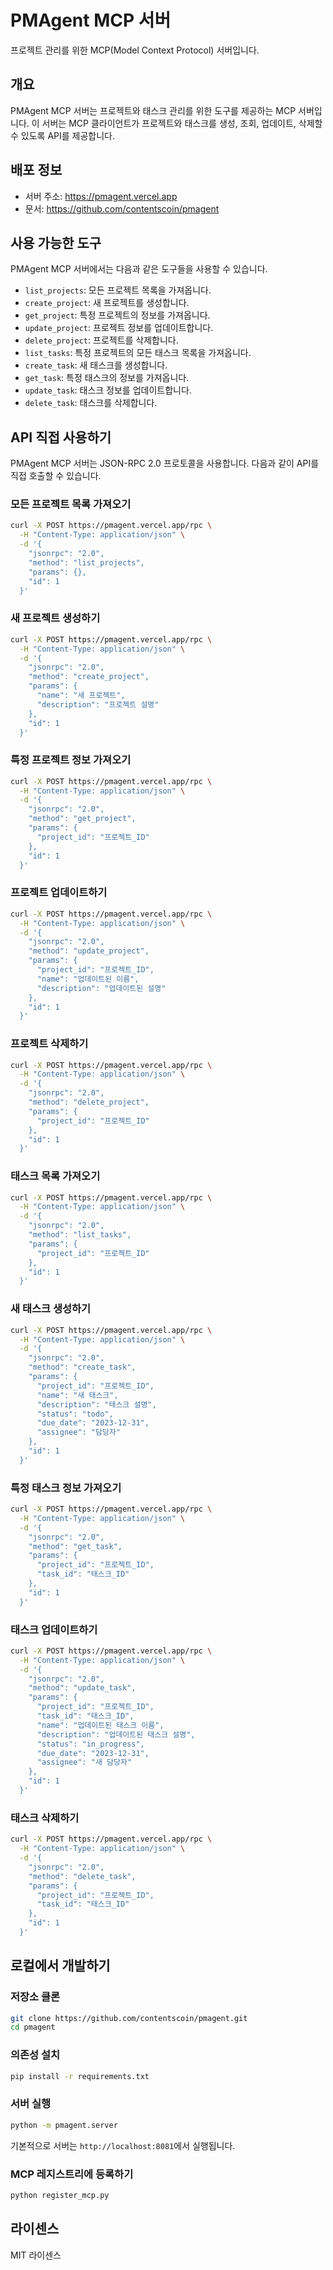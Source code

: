 # PMAgent MCP 서버

프로젝트 관리를 위한 MCP(Model Context Protocol) 서버입니다.

## 개요

PMAgent MCP 서버는 프로젝트와 태스크 관리를 위한 도구를 제공하는 MCP 서버입니다. 이 서버는 MCP 클라이언트가 프로젝트와 태스크를 생성, 조회, 업데이트, 삭제할 수 있도록 API를 제공합니다.

## 배포 정보

- 서버 주소: https://pmagent.vercel.app
- 문서: https://github.com/contentscoin/pmagent

## 사용 가능한 도구

PMAgent MCP 서버에서는 다음과 같은 도구들을 사용할 수 있습니다.

- `list_projects`: 모든 프로젝트 목록을 가져옵니다.
- `create_project`: 새 프로젝트를 생성합니다.
- `get_project`: 특정 프로젝트의 정보를 가져옵니다.
- `update_project`: 프로젝트 정보를 업데이트합니다.
- `delete_project`: 프로젝트를 삭제합니다.
- `list_tasks`: 특정 프로젝트의 모든 태스크 목록을 가져옵니다.
- `create_task`: 새 태스크를 생성합니다.
- `get_task`: 특정 태스크의 정보를 가져옵니다.
- `update_task`: 태스크 정보를 업데이트합니다.
- `delete_task`: 태스크를 삭제합니다.

## API 직접 사용하기

PMAgent MCP 서버는 JSON-RPC 2.0 프로토콜을 사용합니다. 다음과 같이 API를 직접 호출할 수 있습니다.

### 모든 프로젝트 목록 가져오기

```bash
curl -X POST https://pmagent.vercel.app/rpc \
  -H "Content-Type: application/json" \
  -d '{
    "jsonrpc": "2.0",
    "method": "list_projects",
    "params": {},
    "id": 1
  }'
```

### 새 프로젝트 생성하기

```bash
curl -X POST https://pmagent.vercel.app/rpc \
  -H "Content-Type: application/json" \
  -d '{
    "jsonrpc": "2.0",
    "method": "create_project",
    "params": {
      "name": "새 프로젝트",
      "description": "프로젝트 설명"
    },
    "id": 1
  }'
```

### 특정 프로젝트 정보 가져오기

```bash
curl -X POST https://pmagent.vercel.app/rpc \
  -H "Content-Type: application/json" \
  -d '{
    "jsonrpc": "2.0",
    "method": "get_project",
    "params": {
      "project_id": "프로젝트_ID"
    },
    "id": 1
  }'
```

### 프로젝트 업데이트하기

```bash
curl -X POST https://pmagent.vercel.app/rpc \
  -H "Content-Type: application/json" \
  -d '{
    "jsonrpc": "2.0",
    "method": "update_project",
    "params": {
      "project_id": "프로젝트_ID",
      "name": "업데이트된 이름",
      "description": "업데이트된 설명"
    },
    "id": 1
  }'
```

### 프로젝트 삭제하기

```bash
curl -X POST https://pmagent.vercel.app/rpc \
  -H "Content-Type: application/json" \
  -d '{
    "jsonrpc": "2.0",
    "method": "delete_project",
    "params": {
      "project_id": "프로젝트_ID"
    },
    "id": 1
  }'
```

### 태스크 목록 가져오기

```bash
curl -X POST https://pmagent.vercel.app/rpc \
  -H "Content-Type: application/json" \
  -d '{
    "jsonrpc": "2.0",
    "method": "list_tasks",
    "params": {
      "project_id": "프로젝트_ID"
    },
    "id": 1
  }'
```

### 새 태스크 생성하기

```bash
curl -X POST https://pmagent.vercel.app/rpc \
  -H "Content-Type: application/json" \
  -d '{
    "jsonrpc": "2.0",
    "method": "create_task",
    "params": {
      "project_id": "프로젝트_ID",
      "name": "새 태스크",
      "description": "태스크 설명",
      "status": "todo",
      "due_date": "2023-12-31",
      "assignee": "담당자"
    },
    "id": 1
  }'
```

### 특정 태스크 정보 가져오기

```bash
curl -X POST https://pmagent.vercel.app/rpc \
  -H "Content-Type: application/json" \
  -d '{
    "jsonrpc": "2.0",
    "method": "get_task",
    "params": {
      "project_id": "프로젝트_ID",
      "task_id": "태스크_ID"
    },
    "id": 1
  }'
```

### 태스크 업데이트하기

```bash
curl -X POST https://pmagent.vercel.app/rpc \
  -H "Content-Type: application/json" \
  -d '{
    "jsonrpc": "2.0",
    "method": "update_task",
    "params": {
      "project_id": "프로젝트_ID",
      "task_id": "태스크_ID",
      "name": "업데이트된 태스크 이름",
      "description": "업데이트된 태스크 설명",
      "status": "in_progress",
      "due_date": "2023-12-31",
      "assignee": "새 담당자"
    },
    "id": 1
  }'
```

### 태스크 삭제하기

```bash
curl -X POST https://pmagent.vercel.app/rpc \
  -H "Content-Type: application/json" \
  -d '{
    "jsonrpc": "2.0",
    "method": "delete_task",
    "params": {
      "project_id": "프로젝트_ID",
      "task_id": "태스크_ID"
    },
    "id": 1
  }'
```

## 로컬에서 개발하기

### 저장소 클론

```bash
git clone https://github.com/contentscoin/pmagent.git
cd pmagent
```

### 의존성 설치

```bash
pip install -r requirements.txt
```

### 서버 실행

```bash
python -m pmagent.server
```

기본적으로 서버는 `http://localhost:8081`에서 실행됩니다.

### MCP 레지스트리에 등록하기

```bash
python register_mcp.py
```

## 라이센스

MIT 라이센스